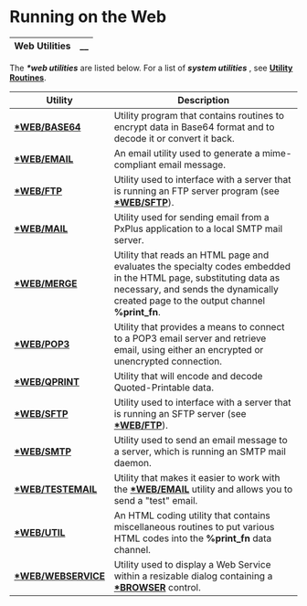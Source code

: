 # Running on the Web

**Web Utilities** |  **__**  
---|---  
  
The **_*web utilities_** are listed below. For a list of **_system utilities_** , see **[Utility Routines](../utilities_intro.md)**.

**Utility** |  **Description**  
---|---  
**[*WEB/BASE64](../Web%20Server%20Reference/Setting%20Up%20PxPlus%20Web%20Server/PxPlus%20Web%20Server%20Utilities/Encrypt%20or%20Decode%20Data.md)** |  Utility program that contains routines to encrypt data in Base64 format and to decode it or convert it back.  
**[*WEB/EMAIL](Email%20Utility/Overview.md)** |  An email utility used to generate a mime-compliant email message.  
**[*WEB/FTP](Interface%20with%20FTP%20Server.md)** |  Utility used to interface with a server that is running an FTP server program (see **[*WEB/SFTP](Interface%20with%20SFTP%20Server.md)**).  
**[*WEB/MAIL](../Web%20Server%20Reference/Setting%20Up%20PxPlus%20Web%20Server/PxPlus%20Web%20Server%20Utilities/Send%20Mail%20to%20a%20Local%20SMTP%20Server.md)** |  Utility used for sending email from a PxPlus application to a local SMTP mail server.  
**[*WEB/MERGE](../Web%20Server%20Reference/Setting%20Up%20PxPlus%20Web%20Server/PxPlus%20Web%20Server%20Utilities/Merge%20Dynamic%20Data%20with%20HTML%20Templates.md)** |  Utility that reads an HTML page and evaluates the specialty codes embedded in the HTML page, substituting data as necessary, and sends the dynamically created page to the output channel **%print_fn**.  
**[*WEB/POP3](Pop3%20Email%20Retrieval.md)** |  Utility that provides a means to connect to a POP3 email server and retrieve email, using either an encrypted or unencrypted connection.  
**[*WEB/QPRINT](Encode%20Quoted%20Printable%20Data.md)** |  Utility that will encode and decode Quoted-Printable data.  
**[*WEB/SFTP](Interface%20with%20SFTP%20Server.md)** |  Utility used to interface with a server that is running an SFTP server (see **[*WEB/FTP](Interface%20with%20FTP%20Server.md)**).  
**[*WEB/SMTP](SMTP%20Utility/Overview.md)** |  Utility used to send an email message to a server, which is running an SMTP mail daemon.  
**[*WEB/TESTEMAIL](Testemail.md)** |  Utility that makes it easier to work with the **[*WEB/EMAIL](Email%20Utility/Overview.md)** utility and allows you to send a "test" email.  
**[*WEB/UTIL](../Web%20Server%20Reference/Setting%20Up%20PxPlus%20Web%20Server/PxPlus%20Web%20Server%20Utilities/HTML%20Coding%20Utility.md)** |  An HTML coding utility that contains miscellaneous routines to put various HTML codes into the **%print_fn** data channel.  
**[*WEB/WEBSERVICE](Web%20Service%20Utility.md)** |  Utility used to display a Web Service within a resizable dialog containing a **[*BROWSER](../utilities/browser.md)** control.
